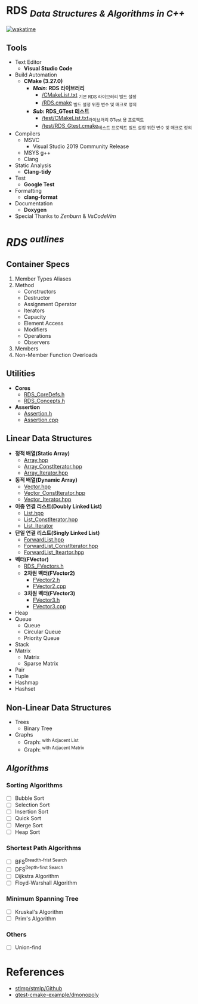 # **RDS** <sub>*Data Structures & Algorithms in C++*</sub>

[![wakatime](https://wakatime.com/badge/github/nachiketa3299/RDS.svg)](https://wakatime.com/badge/github/nachiketa3299/RDS)

## Tools

- Text Editor 
    - **Visual Studio Code**
- Build Automation 
    - **CMake (3.27.0)**
        - **_Main_: RDS 라이브러리**
            - [/CMakeList.txt](/CMakeLists.txt) <sub>기본 RDS 라이브러리 빌드 설정</sub>
            - [/RDS.cmake](/RDS.cmake) <sub>빌드 설정 위한 변수 및 매크로 정의</sub>
        - **_Sub_: RDS_GTest 테스트**
            - [/test/CMakeList.txt](/test/CMakeLists.txt)<sub>라이브러리 GTest 용 프로젝트</sub>
            - [/test/RDS_Gtest.cmake](/test/RDS_Gtest.cmake)<sub>테스트 프로젝트 빌드 설정 위한 변수 및 매크로 정의</sub>
- Compilers
    - MSVC 
        - Visual Studio 2019 Community Release
    - MSYS g++
    - Clang
- Static Analysis
    - **Clang-tidy**
- Test
    - **Google Test**
- Formatting
    - **clang-format**
- Documentation
    - **Doxygen**
- Special Thanks to *Zenburn* & *VsCodeVim*

# *RDS* <sup><i>outlines</i></sup>

## Container Specs

1. Member Types Aliases
2. Method
    - Constructors
    - Destructor
    - Assignment Operator
    - Iterators
    - Capacity
    - Element Access
    - Modifiers
    - Operations
    - Observers
3. Members
4. Non-Member Function Overloads

## Utilities

- **Cores**
    - [RDS_CoreDefs.h](/include/RDS_CoreDefs.h)
    - [RDS_Concepts.h](/include/RDS_Concepts.h)
- **Assertion**
    - [Assertion.h](/include/Assertion/Assertion.h)
    - [Assertion.cpp](/src/Assertion/Assertion.cpp)

## Linear Data Structures

- **정적 배열(Static Array)**
    - [Array.hpp](/include/Array/Array.hpp)
    - [Array_ConstIterator.hpp](/include/Array/Array_ConstIterator.hpp)
    - [Array_Iterator.hpp](/include/Array/Array_Iterator.hpp)
- **동적 배열(Dynamic Array)**
    - [Vector.hpp](/include/Vector/Vector.hpp)
    - [Vector_ConstIterator.hpp](/include/Vector/Vector_ConstIterator.hpp)
    - [Vector_Iterator.hpp](/include/Vector/Vector_Iterator.hpp)
- **이중 연결 리스트(Doubly Linked List)**
    - [List.hpp](/include/List/List.hpp)
    - [List_ConstIterator.hpp](/include/List/List_ConstIterator.hpp)
    - [List_Iterator](/include/List/List_Iterator.hpp)
- **단일 연결 리스트(Singly Linked List)**
    - [ForwardList.hpp](/include/ForwardList/ForwardList.hpp)
    - [ForwardList_ConstIterator.hpp](/include/ForwardList/ForwardList_ConstIterator.hpp)
    - [ForwardList_Iteartor.hpp](/include/ForwardList/ForwardList_Iterator.hpp)
- **벡터(FVector)**
    - [RDS_FVectors.h](/include/RDS_FVectors.h)
    - **2차원 벡터(FVector2)**
        - [FVector2.h](/include/FVector2/FVector2.h)
        - [FVector2.cpp](/src/FVector2/FVector2.cpp)
    - **3차원 벡터(FVector3)**
        - [FVector3.h](/include/FVector3/FVector3.h)
        - [FVector3.cpp](/src/FVector3/FVector3.cpp)
- Heap
- Queue
    - Queue
    - Circular Queue
    - Priority Queue
- Stack
- Matrix
    - Matrix
    - Sparse Matrix
- Pair
- Tuple
- Hashmap
- Hashset

## Non-Linear Data Structures

- Trees
    - Binary Tree
- Graphs
    - Graph: <sup>with Adjacent List</sup>
    - Graph: <sup>with Adjacent Matrix</sup>

## *Algorithms*

### Sorting Algorithms

- [ ] Bubble Sort
- [ ] Selection Sort
- [ ] Insertion Sort
- [ ] Quick Sort
- [ ] Merge Sort
- [ ] Heap Sort

### Shortest Path Algorithms

- [ ] BFS<sup>Breadth-frist Search</sup>
- [ ] DFS<sup>Depth-first Search</sup>
- [ ] Dijkstra Algorithm
- [ ] Floyd-Warshall Algorithm

### Minimum Spanning Tree

- [ ] Kruskal's Algorithm
- [ ] Prim's Algorithm

### Others

- [ ] Union-find 

# References

- [stlmp/stmlp/Github](https://github.com/stlmp/stlmp)
- [gtest-cmake-example/dmonopoly](https://github.com/dmonopoly/gtest-cmake-example)